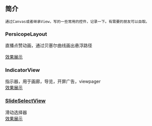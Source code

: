 ## 简介
    通过Canvas或者继承View，写的一些常用的控件，记录一下。有需要的朋友可以自取。

###  PersicopeLayout
直播点赞动画，通过贝塞尔曲线画出悬浮路径<br/>
<br/>
[效果展示](https://aicode-pan.oss-cn-beijing.aliyuncs.com/video/1592570155492374.mp4)

### IndicatorView
指示器，用于画廊，导览，开屏广告，viewpager
<br/>
[效果展示](https://aicode-pan.oss-cn-beijing.aliyuncs.com/video/1592570074332320.mp4)

### [SlideSelectView](https://aicode-pan.oss-cn-beijing.aliyuncs.com/video/1592570074324749.mp4)
滑动选择器
<br/>
[效果展示](https://aicode-pan.oss-cn-beijing.aliyuncs.com/video/1592570074324749.mp4)